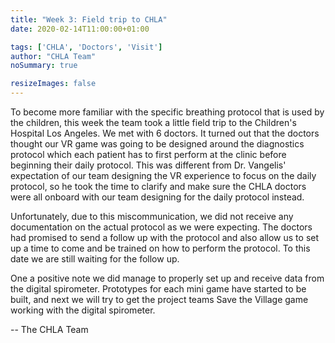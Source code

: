 ```yaml
---
title: "Week 3: Field trip to CHLA"
date: 2020-02-14T11:00:00+01:00

tags: ['CHLA', 'Doctors', 'Visit']
author: "CHLA Team"
noSummary: true

resizeImages: false
---
```

To become more familiar with the specific breathing protocol that is used by the children, this week the team took a little field trip to the Children's Hospital Los Angeles. We met with 6 doctors. It turned out that the doctors thought our VR game was going to be designed around the diagnostics protocol which each patient has to first perform at the clinic before beginning their daily protocol. This was different from Dr. Vangelis' expectation of our team designing the VR experience to focus on the daily protocol, so he took the time to clarify and make sure the CHLA doctors were all onboard with our team designing for the daily protocol instead.
 
<!--more-->
 
Unfortunately, due to this miscommunication, we did not receive any documentation on the actual protocol as we were expecting. The doctors had promised to send a follow up with the protocol and also allow us to set up a time to come and be trained on how to perform the protocol. To this date we are still waiting for the follow up.

One a positive note we did manage to properly set up and receive data from the digital spirometer. Prototypes for each mini game have started to be built, and next we will try to get the project teams Save the Village game working with the digital spirometer.


-- The CHLA Team


